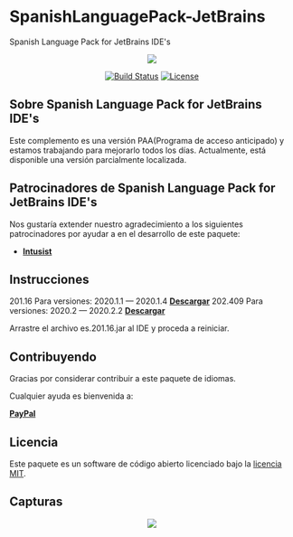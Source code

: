 # SpanishLanguagePack-JetBrains
Spanish Language Pack for JetBrains IDE's

<p align="center"><img src="https://github.com/macastro/SpanishLanguagePack-JetBrains/blob/master/es.201.16/META-INF/pluginIcon.svg"></p>

<p align="center">
<a href="https://travis-ci.org/laravel/framework"><img src="https://travis-ci.org/laravel/framework.svg" alt="Build Status"></a>
<a href="https://packagist.org/packages/laravel/framework"><img src="https://poser.pugx.org/laravel/framework/license.svg" alt="License"></a>
</p>

## Sobre Spanish Language Pack for JetBrains IDE's

Este complemento es una versión PAA(Programa de acceso anticipado) y estamos trabajando para mejorarlo todos los días. Actualmente, está disponible una versión parcialmente localizada.

## Patrocinadores de Spanish Language Pack for JetBrains IDE's

Nos gustaría extender nuestro agradecimiento a los siguientes patrocinadores por ayudar a en el desarrollo de este paquete:

- **[Intusist](https://intusist.com)**

## Instrucciones

201.16	Para versiones:	2020.1.1 — 2020.1.4	**[Descargar](https://github.com/macastro/SpanishLanguagePack-JetBrains/raw/master/Build/es.201.16.jar)**
202.409	Para versiones:	2020.2 — 2020.2.2	**[Descargar](https://github.com/macastro/SpanishLanguagePack-JetBrains/raw/master/Build/es.202.409.jar)**

Arrastre el archivo es.201.16.jar al IDE y proceda a reiniciar.

## Contribuyendo

Gracias por considerar contribuir a este paquete de idiomas.

Cualquier ayuda es bienvenida a:

**[PayPal](https://www.paypal.com/paypalme/intusist/5)**

## Licencia

Este paquete es un software de código abierto licenciado bajo la [licencia MIT](http://opensource.org/licenses/MIT).

## Capturas

<p align="center"><img src="https://github.com/macastro/SpanishLanguagePack-JetBrains/blob/master/Capturas%20de%20Pantalla/PHPStorm.png"></p>